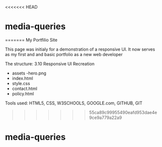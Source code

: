 <<<<<<< HEAD
# media-queries
=======
My Portfilio Site

This page was initialy for a demonstration of a responsive UI. 
It now serves as my first and and basic portfolio as a new web developer

The structure: 
3.10 Responsive UI Recreation
  + assets
    -hero.png
  + index.html
  + style.css
  + contact.html
  + policy.html

Tools used:
HTML5,
CSS,
W3SCHOOLS,
GOOGLE.com,
GITHUB,
GIT
>>>>>>> 55ca89c99955490eafd953dae4e9ce9a779a22a9
# media-queries
